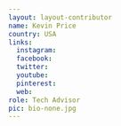 ```yaml
---
layout: layout-contributor
name: Kevin Price
country: USA
links:
  instagram: 
  facebook:
  twitter: 
  youtube:
  pinterest: 
  web: 
role: Tech Advisor
pic: bio-none.jpg
---
```

